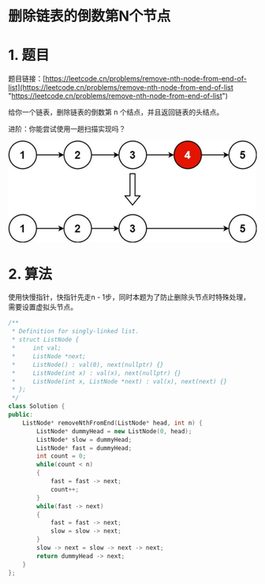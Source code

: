 # 删除链表的倒数第N个节点

# 1. 题目

题目链接：[https://leetcode.cn/problems/remove-nth-node-from-end-of-list](https://leetcode.cn/problems/remove-nth-node-from-end-of-list "https://leetcode.cn/problems/remove-nth-node-from-end-of-list")

给你一个链表，删除链表的倒数第 n 个结点，并且返回链表的头结点。

进阶：你能尝试使用一趟扫描实现吗？

![](image/remove_ex1_pKu2Ig3Ufo.jpg)

# 2. 算法

使用快慢指针，快指针先走n - 1步，同时本题为了防止删除头节点时特殊处理，需要设置虚拟头节点。

```c++
/**
 * Definition for singly-linked list.
 * struct ListNode {
 *     int val;
 *     ListNode *next;
 *     ListNode() : val(0), next(nullptr) {}
 *     ListNode(int x) : val(x), next(nullptr) {}
 *     ListNode(int x, ListNode *next) : val(x), next(next) {}
 * };
 */
class Solution {
public:
    ListNode* removeNthFromEnd(ListNode* head, int n) {
        ListNode* dummyHead = new ListNode(0, head);
        ListNode* slow = dummyHead;
        ListNode* fast = dummyHead;
        int count = 0;
        while(count < n)
        {
            fast = fast -> next;
            count++;
        }
        while(fast -> next)
        {
            fast = fast -> next;
            slow = slow -> next;
        }
        slow -> next = slow -> next -> next;
        return dummyHead -> next;
    }
};
```
